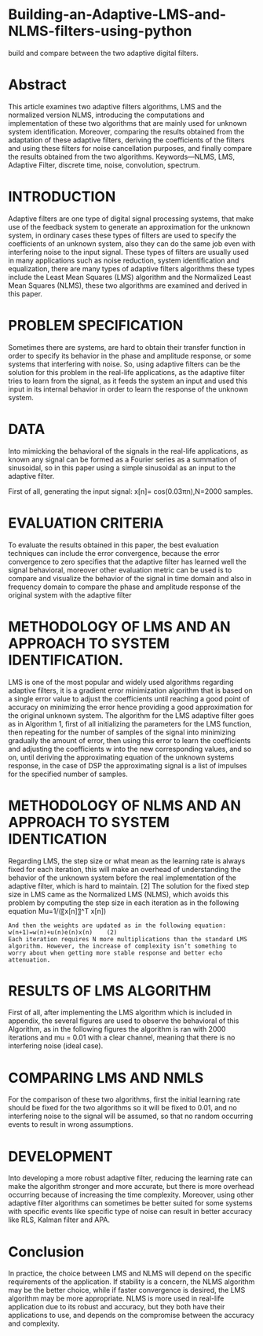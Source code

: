 # Building-an-Adaptive-LMS-and-NLMS-filters-using-python
build and compare between the two adaptive digital filters.
# Abstract
This article examines two adaptive filters algorithms, LMS and the normalized version NLMS, introducing the computations and implementation of these two algorithms that are mainly used for unknown system identification. Moreover, comparing the results obtained from the adaptation of these adaptive filters, deriving the coefficients of the filters and using these filters for noise cancellation purposes, and finally compare the results obtained from the two algorithms.
Keywords—NLMS, LMS, Adaptive Filter, discrete time, noise, convolution, spectrum.
# INTRODUCTION
Adaptive filters are one type of digital signal processing systems, that make use of the feedback system to generate an approximation for the unknown system, in ordinary cases these types of filters are used to specify the coefficients of an unknown system, also they can do the same job even with interfering noise to the input signal.
These types of filters are usually used in many applications such as noise reduction, system identification and equalization, there are many types of adaptive filters algorithms these types include the Least Mean Squares (LMS) algorithm and the Normalized Least Mean Squares (NLMS), these two algorithms are examined and derived in this paper.
# PROBLEM SPECIFICATION
Sometimes there are systems, are hard to obtain their transfer function in order to specify its behavior in the phase and amplitude response, or some systems that interfering with noise. So, using adaptive filters can be the solution for this problem in the real-life applications, as the adaptive filter tries to learn from the signal, as it feeds the system an input and used this input in its internal behavior in order to learn the response of the unknown system.
# DATA
Into mimicking the behavioral of the signals in the real-life applications, as known any signal can be formed as a Fourier series as a summation of sinusoidal, so in this paper using a simple sinusoidal as an input to the adaptive filter.

First of all, generating the input signal:
x[n]= cos(0.03πn),N=2000 samples. 

# EVALUATION CRITERIA
To evaluate the results obtained in this paper, the best evaluation techniques can include the error convergence, because the error convergence to zero specifies that the adaptive filter has learned well the signal behavioral, moreover other evaluation metric can be used is to compare and visualize the behavior of the signal in time domain and also in frequency domain to compare the phase and amplitude response of the original system with the adaptive filter


# METHODOLOGY OF LMS AND AN APPROACH TO SYSTEM IDENTIFICATION.
LMS is one of the most popular and widely used algorithms regarding adaptive filters, it is a gradient error minimization algorithm that is based on a single error value to adjust the coefficients until reaching a good point of accuracy on minimizing the error hence providing a good approximation for the original unknown system.
The algorithm for the LMS adaptive filter goes as in Algorithm 1,  first of all initializing the parameters for the LMS function, then repeating for the number of samples of the signal into minimizing gradually the amount of error, then using this error to learn the coefficients and adjusting the coefficients w into the new corresponding values, and so on, until deriving the approximating equation of the unknown systems response, in the case of DSP the approximating signal is a list of impulses for the specified number of samples.

# METHODOLOGY OF NLMS AND AN APPROACH TO SYSTEM IDENTICATION
Regarding LMS, the step size or what mean as the learning rate is always fixed for each iteration, this will make an overhead of understanding the behavior of the unknown system before the real implementation of the adaptive filter, which is hard to maintain. [2]
The solution for the fixed step size in LMS came as the Normalized LMS (NLMS), which avoids this problem by computing the step size in each iteration as in the following equation
Mu=1/(〖x[n]〗^T x[n])

    And then the weights are updated as in the following equation:
	w(n+1)=w(n)+u(n)e(n)x(n) 	(2)
    Each iteration requires N more multiplications than the standard LMS algorithm. However, the increase of complexity isn’t something to worry about when getting more stable response and better echo attenuation.

# RESULTS OF LMS ALGORITHM
First of all, after implementing the LMS algorithm which is included in appendix, the several figures are used to observe the behavioral of this Algorithm, as in the following figures the algorithm is ran with 2000 iterations and mu = 0.01 with a clear channel, meaning that there is no interfering noise (ideal case).

# COMPARING LMS AND NMLS

For the comparison of these two algorithms, first the initial learning rate should be fixed for the two algorithms so it will be fixed to 0.01, and no interfering noise to the signal will be assumed, so that no random occurring events to result in wrong assumptions.
   

# DEVELOPMENT

Into developing a more robust adaptive filter, reducing the learning rate can make the algorithm stronger and more accurate, but there is more overhead occurring because of increasing the time complexity. Moreover, using other adaptive filter algorithms can sometimes be better suited for some systems with specific events like specific type of noise can result in better accuracy like RLS, Kalman filter and APA.
   
# Conclusion

In practice, the choice between LMS and NLMS will depend on the specific requirements of the application. If stability is a concern, the NLMS algorithm may be the better choice, while if faster convergence is desired, the LMS algorithm may be more appropriate.
   NLMS is more used in real-life application due to its robust and accuracy, but they both have their applications to use, and depends on the compromise between the accuracy and complexity.
